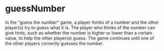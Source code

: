 # guessNumber
In the "guess the number" game, a player thinks of a number and the other player(s) try 
to guess what it is. The player who thinks of the number can give hints, such as whether 
the number is higher or lower than a certain value, to help the other player(s) guess. The 
game continues until one of the other players correctly guesses the number.
